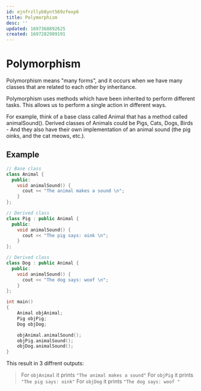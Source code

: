```yaml
---
id: ejnfrzllyb8ynt569zfexp6
title: Polymorphism
desc: ''
updated: 1697368892625
created: 1697282989191
---
```


# Polymorphism

Polymorphism means "many forms", and it occurs when we have many classes that are related to each other by inheritance.  

Polymorphism uses methods which have been inherited to perform different tasks. This allows us to perform a single action in different ways.  

For example, think of a base class called Animal that has a method called animalSound(). Derived classes of Animals could be Pigs, Cats, Dogs, Birds - And they also have their own implementation of an animal sound (the pig oinks, and the cat meows, etc.).  

## Example

```cpp
// Base class
class Animal {
  public:
    void animalSound() {
      cout << "The animal makes a sound \n";
    }
};

// Derived class
class Pig : public Animal {
  public:
    void animalSound() {
      cout << "The pig says: oink \n";
    }
};

// Derived class
class Dog : public Animal {
  public:
    void animalSound() {
      cout << "The dog says: woof \n";
    }
};

int main()
{
    Animal objAnimal;
    Pig objPig;
    Dog objDog;

    objAnimal.animalSound();
    objPig.animalSound();
    objDog.animalSound();
}
```
This result in 3 diffrent outputs:
> For `objAnimal` it prints `"The animal makes a sound"`
> For `objPig` it prints `"The pig says: oink"`
> For `objDog` it prints `"The dog says: woof "`

